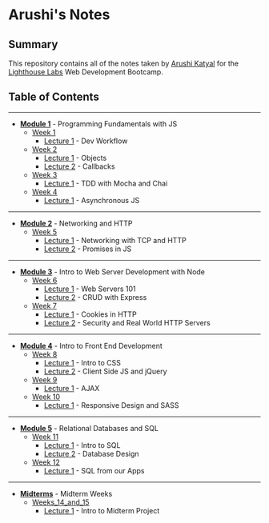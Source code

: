 # Arushi's Notes

## Summary
This repository contains all of the notes taken by [Arushi Katyal](https://github.com/katy-arushi) for the [Lighthouse Labs](https://www.lighthouselabs.ca/) Web Development Bootcamp.

## Table of Contents
___
* **[Module 1](/Module_1)** - Programming Fundamentals with JS
  * [Week 1](/Module_1/Week_1)
    * [Lecture 1](/Module_1/Week_1/Lecture_1) - Dev Workflow
  * [Week 2](/Module_1/Week_2)
    * [Lecture 1](/Module_1/Week_2/Lecture_1) - Objects
    * [Lecture 2](/Module_1/Week_2/Lecture_2) - Callbacks
  * [Week 3](/Module_1/Week_3)
    * [Lecture 1](/Module_1/Week_3/Lecture_1) - TDD with Mocha and Chai
  * [Week 4](/Module_1/Week_4)
    * [Lecture 1](/Module_1/Week_4/Lecture_1) - Asynchronous JS
_____
* **[Module 2](/Module_2)** - Networking and HTTP
  * [Week 5](/Module_2/Week_5)
    * [Lecture 1](/Module_2/Week_5/Lecture_1) - Networking with TCP and HTTP
    * [Lecture 2](/Module_2/Week_5/Lecture_2) - Promises in JS
_____
* **[Module 3](/Module_3)** - Intro to Web Server Development with Node
  * [Week 6](/Module_3/Week_6)
    * [Lecture 1](/Module_3/Week_6/Lecture_1) - Web Servers 101
    * [Lecture 2](/Module_3/Week_6/Lecture_2) - CRUD with Express
  * [Week 7](/Module_3/Week_7)
    * [Lecture 1](/Module_3/Week_7/Lecture_1) - Cookies in HTTP
    * [Lecture 2](/Module_3/Week_7/Lecture_2) - Security and Real World HTTP Servers
_____
* **[Module 4](/Module_4)** - Intro to Front End Development
  * [Week 8](/Module_4/Week_8)
    * [Lecture 1](/Module_4/Week_8/Lecture_1) - Intro to CSS
    * [Lecture 2](/Module_4/Week_8/Lecture_2) - Client Side JS and jQuery
  * [Week 9](/Module_4/Week_9)
    * [Lecture 1](/Module_4/Week_9/Lecture_1) - AJAX
  * [Week 10](/Module_4/Week_10)
    * [Lecture 1](/Module_4/Week_10/Lecture_1) - Responsive Design and SASS
_____
* **[Module 5](/Module_5)** - Relational Databases and SQL
  * [Week 11](/Module_5/Week_11)
    * [Lecture 1](/Module_5/Week_11/Lecture_1) - Intro to SQL
    * [Lecture 2](/Module_5/Week_11/Lecture_2) - Database Design
  * [Week 12](/Module_5/Week_12)
    * [Lecture 1](/Module_5/Week_12/Lecture_1) - SQL from our Apps
_____
* **[Midterms](/Midterms)** - Midterm Weeks
  * [Weeks_14_and_15](/Weeks_14_and_15)
    * [Lecture 1](/Midterms/Weeks_14_and_15/Lecture_1) - Intro to Midterm Project
